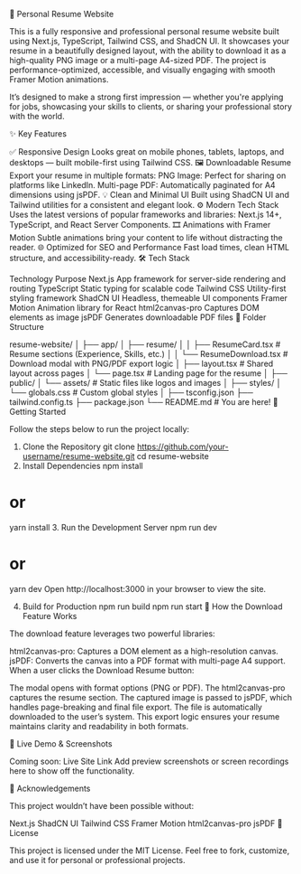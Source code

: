 💼 Personal Resume Website

This is a fully responsive and professional personal resume website built using Next.js, TypeScript, Tailwind CSS, and ShadCN UI. It showcases your resume in a beautifully designed layout, with the ability to download it as a high-quality PNG image or a multi-page A4-sized PDF. The project is performance-optimized, accessible, and visually engaging with smooth Framer Motion animations.

It’s designed to make a strong first impression — whether you're applying for jobs, showcasing your skills to clients, or sharing your professional story with the world.

✨ Key Features

✅ Responsive Design
Looks great on mobile phones, tablets, laptops, and desktops — built mobile-first using Tailwind CSS.
🖼️ Downloadable Resume
Export your resume in multiple formats:
PNG Image: Perfect for sharing on platforms like LinkedIn.
Multi-page PDF: Automatically paginated for A4 dimensions using jsPDF.
💡 Clean and Minimal UI
Built using ShadCN UI and Tailwind utilities for a consistent and elegant look.
⚙️ Modern Tech Stack
Uses the latest versions of popular frameworks and libraries: Next.js 14+, TypeScript, and React Server Components.
🎞️ Animations with Framer Motion
Subtle animations bring your content to life without distracting the reader.
🌐 Optimized for SEO and Performance
Fast load times, clean HTML structure, and accessibility-ready.
🛠️ Tech Stack

Technology	Purpose
Next.js	App framework for server-side rendering and routing
TypeScript	Static typing for scalable code
Tailwind CSS	Utility-first styling framework
ShadCN UI	Headless, themeable UI components
Framer Motion	Animation library for React
html2canvas-pro	Captures DOM elements as image
jsPDF	Generates downloadable PDF files
📁 Folder Structure

resume-website/
│
├── app/
│   ├── resume/
│   │   ├── ResumeCard.tsx         # Resume sections (Experience, Skills, etc.)
│   │   └── ResumeDownload.tsx     # Download modal with PNG/PDF export logic
│   ├── layout.tsx                 # Shared layout across pages
│   └── page.tsx                   # Landing page for the resume
│
├── public/
│   └── assets/                    # Static files like logos and images
│
├── styles/
│   └── globals.css                # Custom global styles
│
├── tsconfig.json
├── tailwind.config.ts
├── package.json
└── README.md                     # You are here!
🚀 Getting Started

Follow the steps below to run the project locally:

1. Clone the Repository
git clone https://github.com/your-username/resume-website.git
cd resume-website
2. Install Dependencies
npm install
# or
yarn install
3. Run the Development Server
npm run dev
# or
yarn dev
Open http://localhost:3000 in your browser to view the site.

4. Build for Production
npm run build
npm run start
🧠 How the Download Feature Works

The download feature leverages two powerful libraries:

html2canvas-pro: Captures a DOM element as a high-resolution canvas.
jsPDF: Converts the canvas into a PDF format with multi-page A4 support.
When a user clicks the Download Resume button:

The modal opens with format options (PNG or PDF).
The html2canvas-pro captures the resume section.
The captured image is passed to jsPDF, which handles page-breaking and final file export.
The file is automatically downloaded to the user’s system.
This export logic ensures your resume maintains clarity and readability in both formats.

📸 Live Demo & Screenshots

Coming soon: Live Site Link
Add preview screenshots or screen recordings here to show off the functionality.

🙏 Acknowledgements

This project wouldn’t have been possible without:

Next.js
ShadCN UI
Tailwind CSS
Framer Motion
html2canvas-pro
jsPDF
🔐 License

This project is licensed under the MIT License. Feel free to fork, customize, and use it for personal or professional projects.

